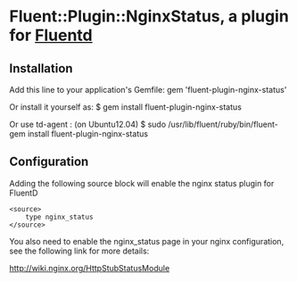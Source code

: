 # Fluent::Plugin::NginxStatus, a plugin for [Fluentd](http://fluentd.org)

## Installation

Add this line to your application's Gemfile:
    gem 'fluent-plugin-nginx-status'

Or install it yourself as:
    $ gem install fluent-plugin-nginx-status

Or use td-agent : (on Ubuntu12.04)
    $ sudo /usr/lib/fluent/ruby/bin/fluent-gem install fluent-plugin-nginx-status

## Configuration

Adding the following source block will enable the nginx status plugin for FluentD

    <source>
        type nginx_status
    </source>

You also need to enable the nginx_status page in your nginx configuration, see the following link for more details:

http://wiki.nginx.org/HttpStubStatusModule

